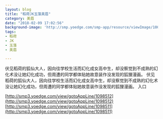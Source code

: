 ```yaml
---
layout: blog
title: "稻荷JK玉藻美眉"
category: 美眉
date: "2018-02-09 17:02:56"
background-image: 'http://smp.yoedge.com/smp-app/resource/viewImage/1003114appline.png'
tags:
- 稻荷
- JK
- 玉藻
- 美眉

---
```

伏见稻荷的狐仙大人，因向往学校生活而幻化成女高中生，却没察觉到不成熟的幻化术没让她幻化成功，但周遭的同学都体贴她故意装作没发现的狐狸漫画。
伏见稻荷的狐仙大人，因向往学校生活而幻化成女高中生，却没察觉到不成熟的幻化术没让她幻化成功，但周遭的同学都体贴她故意装作没发现的狐狸漫画。
入口

[http://smp3.yoedge.com/view/gotoAppLine/1098512](http://smp3.yoedge.com/view/gotoAppLine/1098512)
[http://smp3.yoedge.com/view/gotoAppLine/1098511](http://smp3.yoedge.com/view/gotoAppLine/1098511)

        

